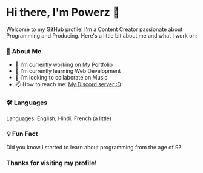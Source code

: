 # Hi there, I'm Powerz 👋
Welcome to my GitHub profile! I'm a Content Creator passionate about Programming and Producing. Here's a little bit about me and what I work on:

### 🌟 About Me
- 🔭 I’m currently working on My Portfolio
- 🌱 I’m currently learning Web Development
- 👯 I’m looking to collaborate on Music
- 📫 How to reach me:  [My Discord server :D](https://discord.gg/3eFCwGMxQc)

### 🛠️ Languages 
Languages: English, Hindi, French (a little)

### 💡 Fun Fact
Did you know I started to learn about programming from the age of 9? 

### Thanks for visiting my profile!

